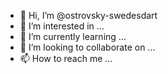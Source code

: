 - 👋 Hi, I’m @ostrovsky-swedesdart
- 👀 I’m interested in ...
- 🌱 I’m currently learning ...
- 💞️ I’m looking to collaborate on ...
- 📫 How to reach me ...

<!---
ostrovsky-swedesdart/ostrovsky-swedesdart is a ✨ special ✨ repository because its `README.md` (this file) appears on your GitHub profile.
You can click the Preview link to take a look at your changes.
--->
